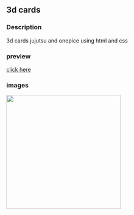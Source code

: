 ## 3d cards 
### Description 
3d cards jujutsu and onepice using html and css 
### preview 
[click here](https://khadidjainfoinfinity.github.io/3d-cards-hover-effect-/)
### images
<img src="https://i.postimg.cc/fRVBFj49/png.png" style=" width: 300px; ">
